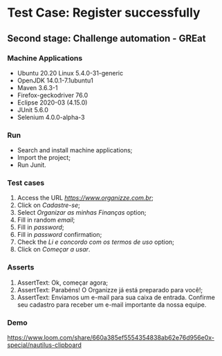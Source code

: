 # Test Case: Register successfully
## Second stage: Challenge automation - GREat

### Machine Applications
- Ubuntu 20.20 Linux 5.4.0-31-generic
- OpenJDK 14.0.1-7.1ubuntu1
- Maven 3.6.3-1  
- Firefox-geckodriver 76.0
- Eclipse 2020-03 (4.15.0)
- JUnit 5.6.0
- Selenium 4.0.0-alpha-3

### Run
- Search and install machine applications;
- Import the project;
- Run Junit.

### Test cases
01. Access the URL _https://www.organizze.com.br_;
02. Click on _Cadastre-se_;
03. Select _Organizar as minhas Finanças_ option;
04. Fill in random _email_;
05. Fill in _password_;
06. Fill in _password_ confirmation;
07. Check the _Li e concordo com os termos de uso_ option;
08. Click on _Começar a usar_.

### Asserts
01. AssertText: Ok, começar agora;
02. AssertText:  Parabéns! O Organizze já está preparado para você!;
03. AssertText: Enviamos um e-mail para sua caixa de entrada. Confirme seu cadastro para receber um e-mail importante da nossa equipe.

### Demo
https://www.loom.com/share/660a385ef5554354838ab62e76d956e0x-special/nautilus-clipboard